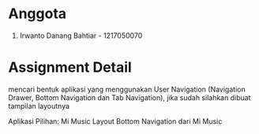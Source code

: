 # Anggota
1. Irwanto Danang Bahtiar - 1217050070

# Assignment Detail
mencari bentuk aplikasi yang menggunakan User Navigation (Navigation Drawer, Bottom Navigation dan Tab Navigation), jika sudah silahkan dibuat tampilan layoutnya

Aplikasi Pilihan: Mi Music
Layout Bottom Navigation dari Mi Music
